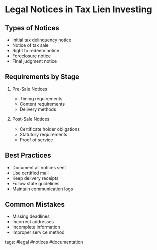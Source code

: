 # Legal Notices in Tax Lien Investing

## Types of Notices
- Initial tax delinquency notice
- Notice of tax sale
- Right to redeem notice
- Foreclosure notice
- Final judgment notice

## Requirements by Stage
1. Pre-Sale Notices
   - Timing requirements
   - Content requirements
   - Delivery methods
   
2. Post-Sale Notices
   - Certificate holder obligations
   - Statutory requirements
   - Proof of service

## Best Practices
- Document all notices sent
- Use certified mail
- Keep delivery receipts
- Follow state guidelines
- Maintain communication logs

## Common Mistakes
- Missing deadlines
- Incorrect addresses
- Incomplete information
- Improper service method

tags: #legal #notices #documentation 